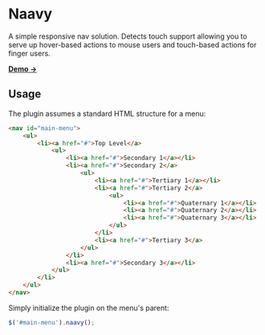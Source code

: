 # Naavy

A simple responsive nav solution. Detects touch support allowing you to serve up hover-based actions to mouse users and touch-based actions for finger users.

**[Demo &rarr;](http://vitaldevteam.github.io/naavy/)**

## Usage

The plugin assumes a standard HTML structure for a menu:

```html
<nav id="main-menu">
    <ul>
        <li><a href="#">Top Level</a>
            <ul>
                <li><a href="#">Secondary 1</a></li>
                <li><a href="#">Secondary 2</a>
                    <ul>
                        <li><a href="#">Tertiary 1</a></li>
                        <li><a href="#">Tertiary 2</a>
                            <ul>
                                <li><a href="#">Quaternary 1</a></li>
                                <li><a href="#">Quaternary 2</a></li>
                                <li><a href="#">Quaternary 3</a></li>
                            </ul>
                        </li>
                        <li><a href="#">Tertiary 3</a>
                    </ul>
                </li>
                <li><a href="#">Secondary 3</a></li>
            </ul>
        </li>
    </ul>
</nav>
```

Simply initialize the plugin on the menu's parent:

```javascript
$('#main-menu').naavy();
```
